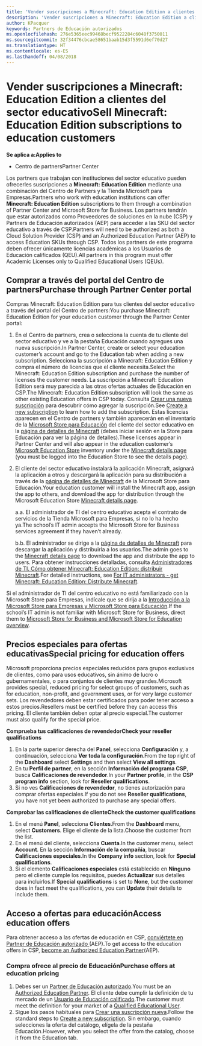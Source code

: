 ```yaml
---
title: 'Vender suscripciones a Minecraft: Education Edition a clientes del sector educativo'
description: 'Vender suscripciones a Minecraft: Education Edition a clientes del sector educativo'
author: KPacquer
keywords: Partners de Educación autorizados
ms.openlocfilehash: 276e5365eec99468becf9522284c6048f3750011
ms.sourcegitcommit: 32f34476cbcae58651baab15d3f5591d6ef70d27
ms.translationtype: HT
ms.contentlocale: es-ES
ms.lasthandoff: 04/08/2018
---
```

# <a name="sell-minecraft-education-edition-subscriptions-to-education-customers"></a><span data-ttu-id="d13a9-104">Vender suscripciones a Minecraft: Education Edition a clientes del sector educativo</span><span class="sxs-lookup"><span data-stu-id="d13a9-104">Sell Minecraft: Education Edition subscriptions to education customers</span></span>

**<span data-ttu-id="d13a9-105">Se aplica a:</span><span class="sxs-lookup"><span data-stu-id="d13a9-105">Applies to</span></span>**

-  <span data-ttu-id="d13a9-106">Centro de partners</span><span class="sxs-lookup"><span data-stu-id="d13a9-106">Partner Center</span></span>

<span data-ttu-id="d13a9-107">Los partners que trabajan con instituciones del sector educativo pueden ofrecerles suscripciones a **Minecraft: Education Edition** mediante una combinación del Centro de Partners y la Tienda Microsoft para Empresas.</span><span class="sxs-lookup"><span data-stu-id="d13a9-107">Partners who work with education institutions can offer **Minecraft: Education Edition** subscriptions to them through a combination of Partner Center and Microsoft Store for Business.</span></span>  <span data-ttu-id="d13a9-108">Los partners tendrán que estar autorizados como Proveedores de soluciones en la nube (CSP) y Partners de Educación autorizados (AEP) para acceder a las SKU del sector educativo a través de CSP.</span><span class="sxs-lookup"><span data-stu-id="d13a9-108">Partners will need to be authorized as both a Cloud Solution Provider (CSP) and an Authorized Education Partner (AEP) to access Education SKUs through CSP.</span></span>  <span data-ttu-id="d13a9-109">Todos los partners de este programa deben ofrecer únicamente licencias académicas a los Usuarios de Educación calificados (QEU).</span><span class="sxs-lookup"><span data-stu-id="d13a9-109">All partners in this program must offer Academic Licenses only to Qualified Educational Users (QEUs).</span></span> 

## <a name="purchase-through-partner-center-portal"></a><span data-ttu-id="d13a9-110">Comprar a través del portal del Centro de partners</span><span class="sxs-lookup"><span data-stu-id="d13a9-110">Purchase through Partner Center portal</span></span> 
<span data-ttu-id="d13a9-111">Compras Minecraft: Education Edition para tus clientes del sector educativo a través del portal del Centro de partners:</span><span class="sxs-lookup"><span data-stu-id="d13a9-111">You purchase Minecraft: Education Edition for your education customer through the Partner Center portal:</span></span> 

  1.  <span data-ttu-id="d13a9-112">En el Centro de partners, crea o selecciona la cuenta de tu cliente del sector educativo y ve a la pestaña Educación cuando agregues una nueva suscripción.</span><span class="sxs-lookup"><span data-stu-id="d13a9-112">In Partner Center, create or select your education customer’s account and go to the Education tab when adding a new subscription.</span></span>  <span data-ttu-id="d13a9-113">Selecciona la suscripción a Minecraft: Education Edition y compra el número de licencias que el cliente necesita.</span><span class="sxs-lookup"><span data-stu-id="d13a9-113">Select the Minecraft: Education Edition subscription and purchase the number of licenses the customer needs.</span></span> <span data-ttu-id="d13a9-114">La suscripción a Minecraft: Education Edition será muy parecida a las otras ofertas actuales de Educación en CSP.</span><span class="sxs-lookup"><span data-stu-id="d13a9-114">The Minecraft: Education Edition subscription will look the same as other existing Education offers in CSP today.</span></span> <span data-ttu-id="d13a9-115">Consulta [Crear una nueva suscripción](create-a-new-subscription.md) para descubrir cómo agregar la suscripción.</span><span class="sxs-lookup"><span data-stu-id="d13a9-115">See [Create a new subscription](create-a-new-subscription.md) to learn how to add the subscription.</span></span> <span data-ttu-id="d13a9-116">Estas licencias aparecen en el Centro de partners y también aparecerán en el inventario de la [Microsoft Store para Educación](https://educationstore.microsoft.com/en-us/store) del cliente del sector educativo en la [página de detalles de Minecraft](https://educationstore.microsoft.com/en-us/store/details/minecraft-education-edition/9nblggh4r2r6) (debes iniciar sesión en la Store para Educación para ver la página de detalles).</span><span class="sxs-lookup"><span data-stu-id="d13a9-116">These licenses appear in Partner Center and will also appear in the education customer’s [Microsoft Education Store](https://educationstore.microsoft.com/en-us/store) inventory under the [Minecraft details page](https://educationstore.microsoft.com/en-us/store/details/minecraft-education-edition/9nblggh4r2r6) (you must be logged into the Education Store to see the details page).</span></span> 

  2.  <span data-ttu-id="d13a9-117">El cliente del sector educativo instalará la aplicación Minecraft, asignará la aplicación a otros y descargará la aplicación para su distribución a través de la [página de detalles de Minecraft](https://educationstore.microsoft.com/en-us/store/details/minecraft-education-edition/9nblggh4r2r6) de la Microsoft Store para Educación.</span><span class="sxs-lookup"><span data-stu-id="d13a9-117">Your education customer will install the Minecraft app, assign the app to others, and download the app for distribution through the Microsoft Education Store [Minecraft details page](https://educationstore.microsoft.com/en-us/store/details/minecraft-education-edition/9nblggh4r2r6).</span></span> 

      <span data-ttu-id="d13a9-118">a.</span><span class="sxs-lookup"><span data-stu-id="d13a9-118">a.</span></span> <span data-ttu-id="d13a9-119">El administrador de TI del centro educativo acepta el contrato de servicios de la Tienda Microsoft para Empresas, si no lo ha hecho ya.</span><span class="sxs-lookup"><span data-stu-id="d13a9-119">The school’s IT admin accepts the Microsoft Store for Business services agreement if they haven’t already.</span></span> 

      <span data-ttu-id="d13a9-120">b.</span><span class="sxs-lookup"><span data-stu-id="d13a9-120">b.</span></span> <span data-ttu-id="d13a9-121">El administrador se dirige a la [página de detalles de Minecraft](https://educationstore.microsoft.com/en-us/store/details/minecraft-education-edition/9nblggh4r2r6) para descargar la aplicación y distribuirla a los usuarios.</span><span class="sxs-lookup"><span data-stu-id="d13a9-121">The admin goes to the [Minecraft details page](https://educationstore.microsoft.com/en-us/store/details/minecraft-education-edition/9nblggh4r2r6) to download the app and distribute the app to users.</span></span> <span data-ttu-id="d13a9-122">Para obtener instrucciones detalladas, consulta [Administradores de TI. Cómo obtener Minecraft: Education Edition: distribuir Minecraft](https://docs.microsoft.com/education/windows/school-get-minecraft#distribute-minecraft).</span><span class="sxs-lookup"><span data-stu-id="d13a9-122">For detailed instructions, see [For IT administrators - get Minecraft: Education Edition: Distribute Minecraft](https://docs.microsoft.com/education/windows/school-get-minecraft#distribute-minecraft).</span></span>
    
  <span data-ttu-id="d13a9-123">Si el administrador de TI del centro educativo no está familiarizado con la Microsoft Store para Empresas, indícale que se dirija a la [Introducción a la Microsoft Store para Empresas y Microsoft Store para Educación](https://docs.microsoft.com/microsoft-store/windows-store-for-business-overview).</span><span class="sxs-lookup"><span data-stu-id="d13a9-123">If the school’s IT admin is not familiar with Microsoft Store for Business, direct them to [Microsoft Store for Business and Microsoft Store for Education overview](https://docs.microsoft.com/microsoft-store/windows-store-for-business-overview).</span></span> 

## <a name="special-pricing-for-education-offers"></a><span data-ttu-id="d13a9-124">Precios especiales para ofertas educativas</span><span class="sxs-lookup"><span data-stu-id="d13a9-124">Special pricing for education offers</span></span>

<span data-ttu-id="d13a9-125">Microsoft proporciona precios especiales reducidos para grupos exclusivos de clientes, como para usos educativos, sin ánimo de lucro o gubernamentales, o para conjuntos de clientes muy grandes.</span><span class="sxs-lookup"><span data-stu-id="d13a9-125">Microsoft provides special, reduced pricing for select groups of customers, such as for education, non-profit, and government uses, or for very large customer sets.</span></span> <span data-ttu-id="d13a9-126">Los revendedores deben estar certificados para poder tener acceso a estos precios.</span><span class="sxs-lookup"><span data-stu-id="d13a9-126">Resellers must be certified before they can access this pricing.</span></span> <span data-ttu-id="d13a9-127">El cliente también deben optar al precio especial.</span><span class="sxs-lookup"><span data-stu-id="d13a9-127">The customer must also qualify for the special price.</span></span>

**<span data-ttu-id="d13a9-128">Comprueba tus calificaciones de revendedor</span><span class="sxs-lookup"><span data-stu-id="d13a9-128">Check your reseller qualifications</span></span>**

1.  <span data-ttu-id="d13a9-129">En la parte superior derecha del **Panel**, selecciona **Configuración** y, a continuación, selecciona **Ver toda la configuración**.</span><span class="sxs-lookup"><span data-stu-id="d13a9-129">From the top right of the **Dashboard** select **Settings** and then select **View all settings**.</span></span>
2.  <span data-ttu-id="d13a9-130">En tu **Perfil de partner**, en la sección **Información del programa CSP**, busca **Calificaciones de revendedor**.</span><span class="sxs-lookup"><span data-stu-id="d13a9-130">In your **Partner profile**, in the **CSP program info** section, look for **Reseller qualifications**.</span></span>
3.  <span data-ttu-id="d13a9-131">Si no ves **Calificaciones de revendedor**, no tienes autorización para comprar ofertas especiales.</span><span class="sxs-lookup"><span data-stu-id="d13a9-131">If you do not see **Reseller qualifications**, you have not yet been authorized to purchase any special offers.</span></span>

**<span data-ttu-id="d13a9-132">Comprobar las calificaciones de cliente</span><span class="sxs-lookup"><span data-stu-id="d13a9-132">Check the customer qualifications</span></span>**

1.  <span data-ttu-id="d13a9-133">En el menú **Panel**, selecciona **Clientes**.</span><span class="sxs-lookup"><span data-stu-id="d13a9-133">From the **Dashboard** menu, select **Customers**.</span></span> <span data-ttu-id="d13a9-134">Elige el cliente de la lista.</span><span class="sxs-lookup"><span data-stu-id="d13a9-134">Choose the customer from the list.</span></span>
2.  <span data-ttu-id="d13a9-135">En el menú del cliente, selecciona **Cuenta**.</span><span class="sxs-lookup"><span data-stu-id="d13a9-135">In the customer menu, select **Account**.</span></span> <span data-ttu-id="d13a9-136">En la sección **Información de la compañía**, buscar **Calificaciones especiales**.</span><span class="sxs-lookup"><span data-stu-id="d13a9-136">In the **Company info** section, look for **Special qualifications**.</span></span>
3.  <span data-ttu-id="d13a9-137">Si el elemento **Calificaciones especiales** está establecido en **Ninguno** pero el cliente cumple los requisitos, puedes **Actualizar** sus detalles para incluirlos.</span><span class="sxs-lookup"><span data-stu-id="d13a9-137">If **Special qualifications** is set to **None**, but the customer does in fact meet the qualifications, you can **Update** their details to include them.</span></span>

## <a name="access-education-offers"></a><span data-ttu-id="d13a9-138">Acceso a ofertas para educación</span><span class="sxs-lookup"><span data-stu-id="d13a9-138">Access education offers</span></span> 

<span data-ttu-id="d13a9-139">Para obtener acceso a las ofertas de educación en CSP, [conviértete en Partner de Educación autorizado ](http://go.microsoft.com/fwlink/p/?LinkId=808781)(AEP).</span><span class="sxs-lookup"><span data-stu-id="d13a9-139">To get access to the education offers in CSP, [become an Authorized Education Partner](http://go.microsoft.com/fwlink/p/?LinkId=808781)(AEP).</span></span>

### <a name="purchase-offers-at-education-pricing"></a><span data-ttu-id="d13a9-140">Compra ofrece al precio de Educación</span><span class="sxs-lookup"><span data-stu-id="d13a9-140">Purchase offers at education pricing</span></span>

1. <span data-ttu-id="d13a9-141">Debes ser un [Partner de Educación autorizado](http://go.microsoft.com/fwlink/p/?LinkId=808781).</span><span class="sxs-lookup"><span data-stu-id="d13a9-141">You must be an [Authorized Education Partner](http://go.microsoft.com/fwlink/p/?LinkId=808781).</span></span>
<span data-ttu-id="d13a9-142">El cliente debe cumplir la definición de tu mercado de un [Usuario de Educación calificado](http://go.microsoft.com/fwlink/p/?LinkId=808795).</span><span class="sxs-lookup"><span data-stu-id="d13a9-142">The customer must meet the definition for your market of a [Qualified Educational User](http://go.microsoft.com/fwlink/p/?LinkId=808795).</span></span>
2. <span data-ttu-id="d13a9-143">Sigue los pasos habituales para [Crear una suscripción nueva](create-a-new-subscription.md).</span><span class="sxs-lookup"><span data-stu-id="d13a9-143">Follow the standard steps to [Create a new subscription](create-a-new-subscription.md).</span></span> <span data-ttu-id="d13a9-144">Sin embargo, cuando selecciones la oferta del catálogo, elígela de la pestaña Educación.</span><span class="sxs-lookup"><span data-stu-id="d13a9-144">However, when you select the offer from the catalog, choose it from the Education tab.</span></span>






<!-- ## Purchase through Partner Center API 

To help your education customers buy and deploy Minecraft: Education Edition through the Partner Center API:
  
  1.  See [Create an order](https://msdn.microsoft.com/library/partnercenter/mt634667.aspx(d=robot)) to learn how to use the Partner Center API to buy the desired number of licenses of Minecraft: Education Edition subscription.  Be sure to use the following Offer ID:  
     
      "OfferId": "EE10CBD2-7A12-45DE-BE11-0C2C7C6EEEB1"
     
      See [Get a list of subscriptions by ID](https://msdn.microsoft.com/library/partnercenter/mt683489.aspx) to learn how to see these licenses.  Note that these will also appear in the education customer’s [Microsoft Store for Business](https://www.microsoft.com/business-store) inventory under the [Minecraft details page](https://businessstore.microsoft.com/en-us/app-detail/9NBLGGH4R2R6/0016/00000000000000000000000000000000/online) (you must be logged into Store for Business to see this page).    

  2. Direct your education customer to distribute Minecraft through the Microsoft Store for Business [Minecraft details page](https://businessstore.microsoft.com/en-us/app-detail/9NBLGGH4R2R6/0016/00000000000000000000000000000000/online). Through Microsoft Store for Business, they can install the app, assign the app to others, and download the app to distribute. (Currently, Partner Center doesn't support these tasks.) 

     a. The school’s IT admin accepts the Microsoft Store for Business services agreement if they haven’t already.
    
     b. The admin goes to the Minecraft details page to download the app and distribute the app to users. For detailed instructions, see [For IT administrators - get Minecraft: Education Edition: Distribute Minecraft](https://docs.microsoft.com/education/windows/school-get-minecraft#distribute-minecraft). 

  If the school’s IT admin is not familiar with Microsoft Store for Business, direct them to [Microsoft Store for Business overview](https://docs.microsoft.com/microsoft-store/windows-store-for-business-overview). 

-->